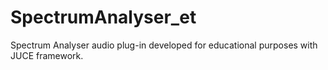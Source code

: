# SpectrumAnalyser_et

Spectrum Analyser audio plug-in developed for educational purposes with JUCE framework. 
